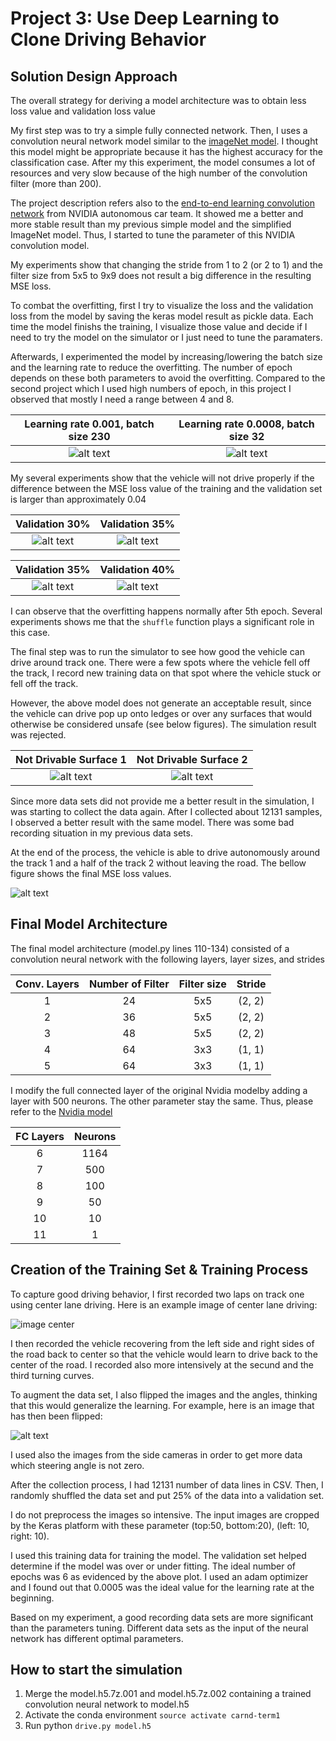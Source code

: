 # Project 3: Use Deep Learning to Clone Driving Behavior

[//]: # (Image References)

[image1]: ./examples/overfitting_e12_b230_s11918.png "Model Visualization"
[image2]: ./examples/overfitting_e15_b92_s10580.png "Grayscaling"
[image3]: ./examples/T1_MSE_e8_v30_b250.png "MSE validation 30"
[image4]: ./examples/T1_MSE_e7_v35_b250.png "MSE validation 35"
[image5]: ./examples/T1_MSE_e10_v35_b250.png "MSE validation 35"
[image6]: ./examples/T1_MSE_e10_v40_b250.png "MSE validation 40"
[image7]: ./examples/center_2017_02_27_23_31_47_738.jpg "Center Image"
[image8]: ./examples/flipped_img.png "Flipped Image"
[image9]: ./examples/T1_final_modelMSE.png "Final model MSE"
[image10]: ./examples/overborder1.png "Not drivable surface 1"
[image11]: ./examples/overborder2.png "Not drivable surface 2"

## Solution Design Approach

The overall strategy for deriving a model architecture was to obtain less loss value and validation loss value

My first step was to try a simple fully connected network. Then, I uses a convolution neural network model similar to the [imageNet model](http://papers.nips.cc/paper/4824-imagenet-classification-with-deep-convolutional-neural-networks.pdf). I thought this model might be appropriate because it has the highest accuracy for the classification case. After my this experiment, the model consumes a lot of resources and very slow because of the high number of the convolution filter (more than 200).

The project description refers also to the [end-to-end learning convolution network](https://images.nvidia.com/content/tegra/automotive/images/2016/solutions/pdf/end-to-end-dl-using-px.pdf) from NVIDIA autonomous car team. It showed me a better and more stable result than my previous simple model and the simplified ImageNet model. Thus, I started to tune the parameter of this NVIDIA convolution model.

My experiments show that changing the stride from 1 to 2 (or 2 to 1) and the filter size from 5x5 to 9x9 does not result a big difference in the resulting MSE loss.

To combat the overfitting, first I try to visualize the loss and the validation loss from the model by saving the keras model result as pickle data. Each time the model finishs the training, I visualize those value and decide if I need to try the model on the simulator or I just need to tune the paramaters. 

Afterwards, I experimented the model by increasing/lowering the batch size and the learning rate to reduce the overfitting. The number of epoch depends on these both parameters to avoid the overfitting. Compared to the second project which I used high numbers of epoch, in this project I observed that mostly I need a range between 4 and 8.

| Learning rate 0.001, batch size 230 | Learning rate 0.0008, batch size 32 |
|:----:|:----:|
| ![alt text][image1] | ![alt text][image2]|

My several experiments show that the vehicle will not drive properly if the difference between the MSE loss value of the training and the validation set is larger than approximately 0.04

| Validation 30% | Validation 35% | 
| :----: | :----: | 
| ![alt text][image3] | ![alt text][image4] |

| Validation 35% | Validation 40% | 
| :----: | :----: | 
| ![alt text][image5] | ![alt text][image6] |

I can observe that the overfitting happens normally after 5th epoch. Several experiments shows me that the `shuffle` function plays a significant role in this case.

The final step was to run the simulator to see how good the vehicle can drive around track one. There were a few spots where the vehicle fell off the track, I record new training data on that spot where the vehicle stuck or fell off the track.

However, the above model does not generate an acceptable result, since the vehicle can drive pop up onto ledges or over any surfaces that would otherwise be considered unsafe (see below figures). The simulation result was rejected.

| Not Drivable Surface 1| Not Drivable Surface 2| 
| :----: | :----: | 
| ![alt text][image10] | ![alt text][image11] |

Since more data sets did not provide me a better result in the simulation, I was starting to collect the data again. After I collected about 12131 samples, I observed a better result with the same model. There was some bad recording situation in my previous data sets.

At the end of the process, the vehicle is able to drive autonomously around the track 1 and a half of the track 2 without leaving the road. The bellow figure shows the final MSE loss values.

![alt text][image9]

## Final Model Architecture

The final model architecture (model.py lines 110-134) consisted of a convolution neural network with the following layers, layer sizes, and strides

| Conv. Layers | Number of Filter| Filter size | Stride |
| :----:|:----:|:----:|:----:|
|1|24| 5x5|(2, 2)|
|2|36| 5x5|(2, 2)|
|3|48| 5x5|(2, 2)|
|4|64| 3x3|(1, 1)|
|5|64| 3x3|(1, 1)|

I modify the full connected layer of the original Nvidia modelby adding a layer with 500 neurons. The other parameter stay the same. Thus, please refer to the [Nvidia model](https://images.nvidia.com/content/tegra/automotive/images/2016/solutions/pdf/end-to-end-dl-using-px.pdf)

| FC Layers | Neurons |
| :----:| :----:|
|6|1164|
|7|500| 
|8|100| 
|9|50| 
|10|10| 
|11|1| 

## Creation of the Training Set & Training Process

To capture good driving behavior, I first recorded two laps on track one using center lane driving. Here is an example image of center lane driving:

![image center][image7]

I then recorded the vehicle recovering from the left side and right sides of the road back to center so that the vehicle would learn to drive back to the center of the road. I recorded also more intensively at the secund and the third turning curves.

To augment the data set, I also flipped the images and the angles, thinking that this would generalize the learning. For example, here is an image that has then been flipped:

![alt text][image8]

I used also the images from the side cameras in order to get more data which steering angle is not zero.

After the collection process, I had 12131 number of data lines in CSV. Then, I randomly shuffled the data set and put 25% of the data into a validation set. 

I do not preprocess the images so intensive. The input images are cropped by the Keras platform with these parameter (top:50, bottom:20), (left: 10, right: 10).

I used this training data for training the model. The validation set helped determine if the model was over or under fitting. The ideal number of epochs was 6 as evidenced by the above plot. I used an adam optimizer and I found out that 0.0005 was the ideal value for the learning rate at the beginning.

Based on my experiment, a good recording data sets are more significant than  the parameters tuning. Different data sets as the input of the neural network has different optimal parameters.

## How to start the simulation

1. Merge the model.h5.7z.001 and model.h5.7z.002 containing a trained convolution neural network to model.h5
2. Activate the conda environment `source activate carnd-term1`
3. Run python `drive.py model.h5`
